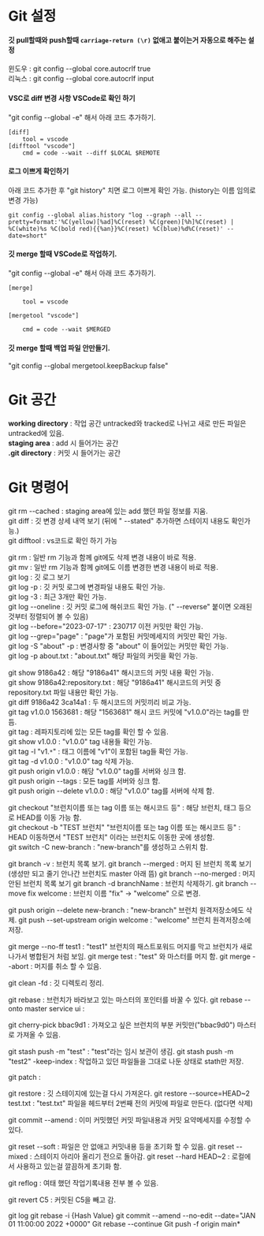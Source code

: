 # Git 설정  

#### 깃 pull할때와 push할때 `carriage-return (\r)` 없애고 붙이는거 자동으로 해주는 설정
윈도우 : git config --global core.autocrlf true  
리눅스 : git config --global core.autocrlf input  
  
#### VSC로 diff 변경 사항 VSCode로 확인 하기  
"git config --global -e" 해서 아래 코드 추가하기.
``` 
[diff]
    tool = vscode
[difftool "vscode"]
    cmd = code --wait --diff $LOCAL $REMOTE
```    
  
#### 로그 이쁘게 확인하기  
아래 코드 추가한 후 "git history" 치면 로그 이쁘게 확인 가능. (history는 이름 임의로 변경 가능)  
```
git config --global alias.history "log --graph --all --pretty=format:'%C(yellow)[%ad]%C(reset) %C(green)[%h]%C(reset) | %C(white)%s %C(bold red){{%an}}%C(reset) %C(blue)%d%C(reset)' --date=short"
```
  
#### 깃 merge 할때 VSCode로 작업하기.
"git config --global -e" 해서 아래 코드 추가하기.
```
[merge]

    tool = vscode

[mergetool "vscode"]

    cmd = code --wait $MERGED
```
  
#### 깃 merge 할때 백업 파일 안만들기.
"git config --global mergetool.keepBackup false"
  
# Git 공간  

**working directory** : 작업 공간 untracked와 tracked로 나뉘고 새로 만든 파일은 untracked에 있음.  
**staging area** : add 시 들어가는 공간  
**.git directory** : 커밋 시 들어가는 공간  
  
  
# Git 명령어  

git rm --cached : staging area에 있는 add 했던 파일 정보를 지움.   
git diff : 깃 변경 상세 내역 보기 (뒤에 " --stated" 추가하면 스테이지 내용도 확인가능.)  
git difftool :  vs코드로 확인 하기 가능  

git rm : 일반 rm 기능과 함께 git에도 삭제 변경 내용이 바로 적용.   
git mv : 일반 rm 기능과 함께 git에도 이름 변경한 변경 내용이 바로 적용.  
git log : 깃 로그 보기  
git log -p : 깃 커밋 로그에 변경파일 내용도 확인 가능.  
git log -3 : 최근 3개만 확인 가능.  
git log --oneline : 깃 커밋 로그에 해쉬코드 확인 가능. (" --reverse" 붙이면 오래된 것부터 정렬되어 볼 수 있음)  
git log --before="2023-07-17" : 230717 이전 커밋만 확인 가능.  
git log --grep="page" : "page"가 포함된 커밋메세지의 커밋만 확인 가능.  
git log -S "about" -p : 변경사항 중 "about" 이 들어있는 커밋만 확인 가능.  
git log -p about.txt : "about.txt" 해당 파일의 커밋을 확인 가능.  

git show 9186a42 : 해당 "9186a41" 해시코드의 커밋 내용 확인 가능.  
git show 9186a42:repository.txt : 해당 "9186a41" 해시코드의 커밋 중 repository.txt 파일 내용만 확인 가능.  
git diff 9186a42 3ca14a1 : 두 해시코드의 커밋끼리 비교 가능.  
git tag v1.0.0 1563681 : 해당 "1563681" 해시 코드 커밋에 "v1.0.0"라는 tag를 만듬.  
git tag : 레파지토리에 있는 모든 tag를 확인 할 수 있음.  
git show v1.0.0 : "v1.0.0" tag 내용들 확인 가능.  
git tag -l "v1.`*`" : 태그 이름에 "v1"이 포함된 tag들 확인 가능.  
git tag -d v1.0.0 : "v1.0.0" tag 삭제 가능.  
git push origin v1.0.0 : 해당 "v1.0.0" tag를 서버와 싱크 함.  
git push origin --tags : 모든 tag를 서버와 싱크 함.  
git push origin --delete v1.0.0 : 해당 "v1.0.0" tag를 서버에 삭제 함.

git checkout "브런치이름 또는 tag 이름 또는 해시코드 등" : 해당 브런치, 태그 등으로 HEAD를 이동 가능 함.  
git checkout -b "TEST 브런치" "브런치이름 또는 tag 이름 또는 해시코드 등"  : HEAD 이동하면서 "TEST 브런치" 이라는 브런치도 이동한 곳에 생성함.  
git switch -C new-branch : "new-branch"를 생성하고 스위치 함.

git branch -v : 브런치 목록 보기.
git branch --merged : 머지 된 브런치 목록 보기 (생성만 되고 줄기 안나간 브런치도 master 아래 뜸)
git branch --no-merged : 머지 안된 브런치 목록 보기
git branch -d branchName : 브런치 삭제하기.
git branch --move fix welcome : 브런치 이름 "fix" -> "welcome" 으로 변경.



git push origin --delete new-branch : "new-branch" 브런치 원격저장소에도 삭제.
git push --set-upstream origin welcome : "welcome" 브런치 원격저장소에 저장.

git merge --no-ff test1 : "test1" 브런치의 패스트포워드 머지를 막고 브런치가 새로 나가서 병합된거 처럼 보임.
git merge test :  "test" 와 마스터를 머지 함.
git merge --abort : 머지를 취소 할 수 있음.

git clean -fd : 깃 디렉토리 정리.

git rebase : 브런치가 바라보고 있는 마스터의 포인터를 바꿀 수 있다.
git rebase --onto master service ui : 

git cherry-pick  bbac9d1 : 가져오고 싶은 브런치의 부분 커밋만("bbac9d0") 마스터로 가져올 수 있음.

git stash push -m "test" : "test"라는 임시 보관이 생김.
git stash push -m "test2" -keep-index : 작업하고 있던 파일들을 그대로 나둔 상태로 stath만 저장.

git patch : 

git restore : 깃 스테이지에 있는걸 다시 가져온다.
git restore --source=HEAD~2 test.txt : "test.txt" 파일을 헤드부터 2번째 전의 커밋에 파일로 만든다. (없다면 삭제)

git commit --amend : 이미 커밋했던 커밋 파일내용과 커밋 요약메세지를 수정할 수 있다.


git reset --soft : 파일은 안 없애고 커밋내용 등을 초기화 할 수 있음.
git reset --mixed : 스테이지 아리아 올리기 전으로 돌아감.
git reset --hard HEAD~2 : 로컬에서 사용하고 있는걸 깔끔하게 초기화 함.


git reflog : 여태 했던 작업기록내용 전부 볼 수 있음.

git revert C5 : 커밋된 C5을 빼고 감.

git log
git rebase -i {Hash Value}
git commit --amend --no-edit --date="JAN 01 11:00:00 2022 +0000"
Git rebase --continue
Git push -f origin main*